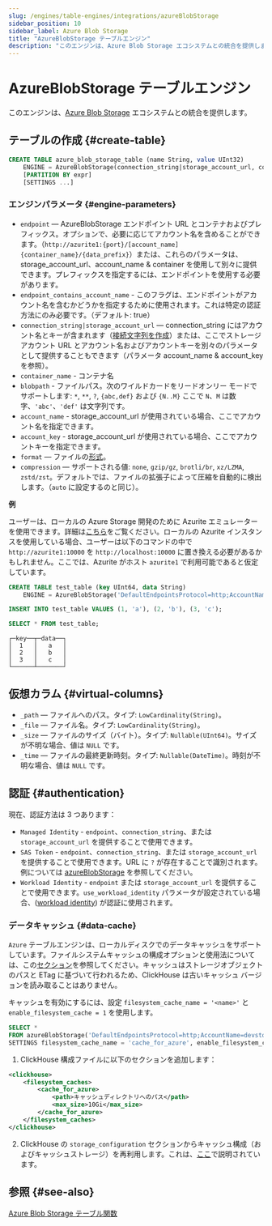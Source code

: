 ```yaml
---
slug: /engines/table-engines/integrations/azureBlobStorage
sidebar_position: 10
sidebar_label: Azure Blob Storage
title: "AzureBlobStorage テーブルエンジン"
description: "このエンジンは、Azure Blob Storage エコシステムとの統合を提供します。"
---
```



# AzureBlobStorage テーブルエンジン

このエンジンは、[Azure Blob Storage](https://azure.microsoft.com/en-us/products/storage/blobs) エコシステムとの統合を提供します。

## テーブルの作成 {#create-table}

``` sql
CREATE TABLE azure_blob_storage_table (name String, value UInt32)
    ENGINE = AzureBlobStorage(connection_string|storage_account_url, container_name, blobpath, [account_name, account_key, format, compression])
    [PARTITION BY expr]
    [SETTINGS ...]
```

### エンジンパラメータ {#engine-parameters}

- `endpoint` — AzureBlobStorage エンドポイント URL とコンテナおよびプレフィックス。オプションで、必要に応じてアカウント名を含めることができます。（`http://azurite1:{port}/[account_name]{container_name}/{data_prefix}`）または、これらのパラメータは、storage_account_url、account_name & container を使用して別々に提供できます。プレフィックスを指定するには、エンドポイントを使用する必要があります。
- `endpoint_contains_account_name` - このフラグは、エンドポイントがアカウント名を含むかどうかを指定するために使用されます。これは特定の認証方法にのみ必要です。（デフォルト: true）
- `connection_string|storage_account_url` — connection_string にはアカウント名とキーが含まれます（[接続文字列を作成](https://learn.microsoft.com/en-us/azure/storage/common/storage-configure-connection-string?toc=%2Fazure%2Fstorage%2Fblobs%2Ftoc.json&bc=%2Fazure%2Fstorage%2Fblobs%2Fbreadcrumb%2Ftoc.json#configure-a-connection-string-for-an-azure-storage-account)）または、ここでストレージアカウント URL とアカウント名およびアカウントキーを別々のパラメータとして提供することもできます（パラメータ account_name & account_key を参照）。
- `container_name` - コンテナ名
- `blobpath` - ファイルパス。次のワイルドカードをリードオンリー モードでサポートします: `*`, `**`, `?`, `{abc,def}` および `{N..M}` ここで `N`、`M` は数字、`'abc'`、`'def'` は文字列です。
- `account_name` - storage_account_url が使用されている場合、ここでアカウント名を指定できます。
- `account_key` - storage_account_url が使用されている場合、ここでアカウントキーを指定できます。
- `format` — ファイルの[形式](/interfaces/formats.md)。
- `compression` — サポートされる値: `none`, `gzip/gz`, `brotli/br`, `xz/LZMA`, `zstd/zst`。デフォルトでは、ファイルの拡張子によって圧縮を自動的に検出します。（`auto` に設定するのと同じ）。

**例**

ユーザーは、ローカルの Azure Storage 開発のために Azurite エミュレーターを使用できます。詳細は[こちら](https://learn.microsoft.com/en-us/azure/storage/common/storage-use-azurite?tabs=docker-hub%2Cblob-storage)をご覧ください。ローカルの Azurite インスタンスを使用している場合、ユーザーは以下のコマンドの中で `http://azurite1:10000` を `http://localhost:10000` に置き換える必要があるかもしれません。ここでは、Azurite がホスト `azurite1` で利用可能であると仮定しています。

``` sql
CREATE TABLE test_table (key UInt64, data String)
    ENGINE = AzureBlobStorage('DefaultEndpointsProtocol=http;AccountName=devstoreaccount1;AccountKey=Eby8vdM02xNOcqFlqUwJPLlmEtlCDXJ1OUzFT50uSRZ6IFsuFq2UVErCz4I6tq/K1SZFPTOtr/KBHBeksoGMGw==;BlobEndpoint=http://azurite1:10000/devstoreaccount1/;', 'testcontainer', 'test_table', 'CSV');

INSERT INTO test_table VALUES (1, 'a'), (2, 'b'), (3, 'c');

SELECT * FROM test_table;
```

```text
┌─key──┬─data──┐
│  1   │   a   │
│  2   │   b   │
│  3   │   c   │
└──────┴───────┘
```

## 仮想カラム {#virtual-columns}

- `_path` — ファイルへのパス。タイプ: `LowCardinality(String)`。
- `_file` — ファイル名。タイプ: `LowCardinality(String)`。
- `_size` — ファイルのサイズ（バイト）。タイプ: `Nullable(UInt64)`。サイズが不明な場合、値は `NULL` です。
- `_time` — ファイルの最終更新時刻。タイプ: `Nullable(DateTime)`。時刻が不明な場合、値は `NULL` です。

## 認証 {#authentication}

現在、認証方法は 3 つあります：
- `Managed Identity` - `endpoint`、`connection_string`、または `storage_account_url` を提供することで使用できます。
- `SAS Token` - `endpoint`、`connection_string`、または `storage_account_url` を提供することで使用できます。URL に `?` が存在することで識別されます。例については [azureBlobStorage](/sql-reference/table-functions/azureBlobStorage#using-shared-access-signatures-sas-sas-tokens) を参照してください。
- `Workload Identity` - `endpoint` または `storage_account_url` を提供することで使用できます。`use_workload_identity` パラメータが設定されている場合、([workload identity](https://github.com/Azure/azure-sdk-for-cpp/tree/main/sdk/identity/azure-identity#authenticate-azure-hosted-applications)) が認証に使用されます。

### データキャッシュ {#data-cache}

`Azure` テーブルエンジンは、ローカルディスクでのデータキャッシュをサポートしています。ファイルシステムキャッシュの構成オプションと使用法については、この[セクション](/operations/storing-data.md/#using-local-cache)を参照してください。キャッシュはストレージオブジェクトのパスと ETag に基づいて行われるため、ClickHouse は古いキャッシュ バージョンを読み取ることはありません。

キャッシュを有効にするには、設定 `filesystem_cache_name = '<name>'` と `enable_filesystem_cache = 1` を使用します。

```sql
SELECT *
FROM azureBlobStorage('DefaultEndpointsProtocol=http;AccountName=devstoreaccount1;AccountKey=Eby8vdM02xNOcqFlqUwJPLlmEtlCDXJ1OUzFT50uSRZ6IFsuFq2UVErCz4I6tq/K1SZFPTOtr/KBHBeksoGMGw==;BlobEndpoint=http://azurite1:10000/devstoreaccount1/;', 'testcontainer', 'test_table', 'CSV')
SETTINGS filesystem_cache_name = 'cache_for_azure', enable_filesystem_cache = 1;
```

1. ClickHouse 構成ファイルに以下のセクションを追加します：

``` xml
<clickhouse>
    <filesystem_caches>
        <cache_for_azure>
            <path>キャッシュディレクトリへのパス</path>
            <max_size>10Gi</max_size>
        </cache_for_azure>
    </filesystem_caches>
</clickhouse>
```

2. ClickHouse の `storage_configuration` セクションからキャッシュ構成（およびキャッシュストレージ）を再利用します。これは、[ここ](/operations/storing-data.md/#using-local-cache)で説明されています。

## 参照 {#see-also}

[Azure Blob Storage テーブル関数](/sql-reference/table-functions/azureBlobStorage)
